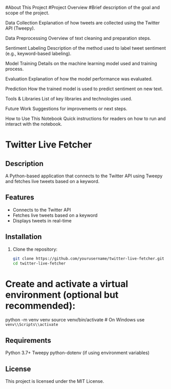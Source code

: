 #About This Project
#Project Overview
#Brief description of the goal and scope of the project.

Data Collection
Explanation of how tweets are collected using the Twitter API (Tweepy).

Data Preprocessing
Overview of text cleaning and preparation steps.

Sentiment Labeling
Description of the method used to label tweet sentiment (e.g., keyword-based labeling).

Model Training
Details on the machine learning model used and training process.

Evaluation
Explanation of how the model performance was evaluated.

Prediction
How the trained model is used to predict sentiment on new text.

Tools & Libraries
List of key libraries and technologies used.

Future Work
Suggestions for improvements or next steps.

How to Use This Notebook
Quick instructions for readers on how to run and interact with the notebook.
# Twitter Live Fetcher

## Description
A Python-based application that connects to the Twitter API using Tweepy and fetches live tweets based on a keyword.

## Features
- Connects to the Twitter API
- Fetches live tweets based on a keyword
- Displays tweets in real-time

## Installation

1. Clone the repository:
   ```bash
   git clone https://github.com/yourusername/twitter-live-fetcher.git
   cd twitter-live-fetcher
   ```
# Create and activate a virtual environment (optional but recommended):
python -m venv venv
source venv/bin/activate  # On Windows use `venv\\Scripts\\activate`
## Requirements
Python 3.7+
Tweepy
python-dotenv (if using environment variables)
## License
This project is licensed under the MIT License.
